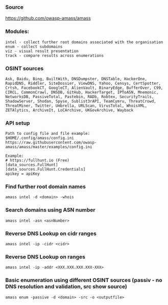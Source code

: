 ### Source
https://github.com/owasp-amass/amass

### Modules:
```
intel - collect further root domains associated with the organisation 
enum - collect subdomains
viz - visual result presentation
track - compare results across enumerations
```

### OSINT sources
```
Ask, Baidu, Bing, BuiltWith, DNSDumpster, DNSTable, HackerOne, RapidDNS, Riddler, SiteDossier, ViewDNS, Yahoo, Censys, CertSpotter, Crtsh, FacebookCT, GoogleCT, AlienVault, BinaryEdge, BufferOver, C99, CIRCL, CommonCrawl, DNSDB, GitHub, HackerTarget, IPToASN, Mnemonic, NetworksDB, PassiveTotal, Pastebin, RADb, Robtex, SecurityTrails, ShadowServer, Shodan, Spyse, Sublist3rAPI, TeamCymru, ThreatCrowd, ThreatMiner, Twitter, Umbrella, URLScan, VirusTotal, WhoisXML, ZETAlytics, ArchiveIt, LoCArchive, UKGovArchive, Wayback
```

### API setup
```
Path to config file and file example:
$HOME/.config/amass/config.ini
https://raw.githubusercontent.com/owasp-amass/amass/master/examples/config.ini

Example:
# https://fullhunt.io (Free)
[data_sources.FullHunt]
[data_sources.FullHunt.Credentials]
apikey = apiKey
```

### Find further root domain names 
```
amass intel -d <domain> -whois
```

### Search domains using ASN number
```
amass intel -asn <asnNumber>
```

### Reverse DNS Lookup on cidr ranges 
```
amass intel -ip -cidr <cidr>
```

### Reverse DNS Lookup on ranges
```
amass intel -ip -addr <XXX.XXX.XXX.XXX-XXX>
```

### Basic enumeration using different OSINT sources (passiv - no DNS resolution and validation, src show source)
```
amass enum -passive -d <domain> -src -o <outputfile>
```

